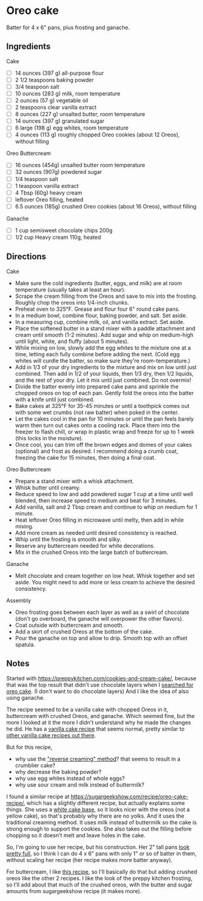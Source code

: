 # Oreo cake

Batter for 4 x 6" pans, plus frosting and ganache.

## Ingredients

Cake

* [ ] 14 ounces (397 g) all-purpose flour
* [ ] 2 1/2 teaspoons baking powder
* [ ] 3/4 teaspoon salt
* [ ] 10 ounces (283 g) milk, room temperature
* [ ] 2 ounces (57 g) vegetable oil
* [ ] 2 teaspoons clear vanilla extract
* [ ] 8 ounces (227 g) unsalted butter, room temperature
* [ ] 14 ounces (397 g) granulated sugar
* [ ] 6 large (198 g) egg whites, room temperature
* [ ] 4 ounces (113 g) roughly chopped Oreo cookies (about 12 Oreos), without filling

Oreo Buttercream

* [ ] 16 ounces (454g) unsalted butter room temperature
* [ ] 32 ounces (907g) powdered sugar
* [ ] 1/4 teaspoon salt
* [ ] 1 teaspoon vanilla extract
* [ ] 4 Tbsp (60g) heavy cream
* [ ] leftover Oreo filling, heated
* [ ] 6.5 ounces (185g) crushed Oreo cookies (about 16 Oreos), without filling

Ganache

* [ ] 1 cup semisweet chocolate chips 200g
* [ ] 1/2 cup Heavy cream 110g, heated

## Directions

Cake

* Make sure the cold ingredients (butter, eggs, and milk) are at room temperature (usually takes at least an hour).
* Scrape the cream filling from the Oreos and save to mix into the frosting. Roughly chop the oreos into 1/4-inch chunks.
* Preheat oven to 325°F. Grease and flour four 6" round cake pans.
* In a medium bowl, combine flour, baking powder, and salt. Set aside.
* In a measuring cup, combine milk, oil, and vanilla extract. Set aside.
* Place the softened butter in a stand mixer with a paddle attachment and cream until smooth (1-2 minutes). Add sugar and whip on medium-high until light, white, and fluffy (about 5 minutes).
* While mixing on low, slowly add the egg whites to the mixture one at a time, letting each fully combine before adding the next. (Cold egg whites will curdle the batter, so make sure they're room-temperature.)
* Add in 1/3 of your dry ingredients to the mixture and mix on low until just combined. Then add in 1/2 of your liquids, then 1/3 dry, then 1/2 liquids, and the rest of your dry. Let it mix until just combined. Do not overmix!
* Divide the batter evenly into prepared cake pans and sprinkle the chopped oreos on top of each pan. Gently fold the oreos into the batter with a knife until just combined.
* Bake cakes at 325°F for 35-45 minutes or until a toothpick comes out with some wet crumbs (not raw batter) when poked in the center.
* Let the cakes cool in the pan for 10 minutes or until the pan feels barely warm then turn out cakes onto a cooling rack. Place them into the freezer to flash chill, or wrap in plastic wrap and freeze for up to 1 week (this locks in the moisture).
* Once cool, you can trim off the brown edges and domes of your cakes (optional) and frost as desired. I recommend doing a crumb coat, freezing the cake for 15 minutes, then doing a final coat.

Oreo Buttercream

* Prepare a stand mixer with a whisk attachment.
* Whisk butter until creamy.
* Reduce speed to low and add powdered sugar 1 cup at a time until well blended, then increase speed to medium and beat for 3 minutes.
* Add vanilla, salt and 2 Tbsp cream and continue to whip on medium for 1 minute.
* Heat leftover Oreo filling in microwave until melty, then add in while mixing.
* Add more cream as needed until desired consistency is reached.
* Whip until the frosting is smooth and silky.
* Reserve any buttercream needed for white decorations.
* Mix in the crushed Oreos into the large batch of buttercream.

Ganache

* Melt chocolate and cream together on low heat. Whisk together and set aside. You might need to add more or less cream to achieve the desired consistency. 

Assembly

* Oreo frosting goes between each layer as well as a swirl of chocolate (don't go overboard, the ganache will overpower the other flavors).
* Coat outside with buttercream and smooth.
* Add a skirt of crushed Oreos at the bottom of the cake.
* Pour the ganache on top and allow to drip. Smooth top with an offset spatula.

## Notes

Started with https://preppykitchen.com/cookies-and-cream-cake/, because that was the top result that didn't use chocolate layers when I [searched for oreo cake](https://www.google.com/search?q=oreo+cake).
(I don't want to do chocolate layers)
And I like the idea of also using ganache.

The recipe seemed to be a vanilla cake with chopped Oreos in it, buttercream with crushed Oreos, and ganache.
Which seemed fine, but the more I looked at it the more I didn't understand why he made the changes he did.
He has a [vanilla cake recipe](https://preppykitchen.com/1448-2/) that seems normal, pretty similar to [other vanilla cake recipes out there](https://livforcake.com/vanilla-cake/#wprm-recipe-container-8624).

But for this recipe,
* why use the ["reverse creaming" method](https://www.kingarthurbaking.com/blog/2022/03/09/what-is-reverse-creaming-and-why-does-it-make-great-cake)? that seems to result in a crumblier cake?
* why decrease the baking powder?
* why use egg whites instead of whole eggs?
* why use sour cream and milk instead of buttermilk?

I found a similar recipe at https://sugargeekshow.com/recipe/oreo-cake-recipe/, which has a slightly different recipe, but actually explains some things.
She uses a [white cake base](https://sugargeekshow.com/recipe/white-cake-recipe/), so it looks nicer with the oreos (not a yellow cake), so that's probably why there are no yolks.
And it uses the traditional creaming method.
It uses milk instead of buttermilk so the cake is strong enough to support the cookies.
She also takes out the filling before chopping so it doesn't melt and leave holes in the cake.

So, I'm going to use her recipe, but his construction.
Her 2" tall pans [look pretty full](https://sugargeekshow.com/wp-content/uploads/2021/02/oreo_cake_recipe-15-of-32.jpg), so I think I can do 4 x 6" pans with only 1" or so of batter in them, without scaling her recipe (her recipe makes more batter anyway).

For buttercream, I like [this recipe](https://livforcake.com/simple-vanilla-buttercream/), so I'll basically do that but adding crushed oreos like the other 2 recipes. I like the look of the preppy kitchen frosting, so I'll add about that much of the crushed oreos, with the butter and sugar amounts from sugargeekshow recipe (it makes more).
